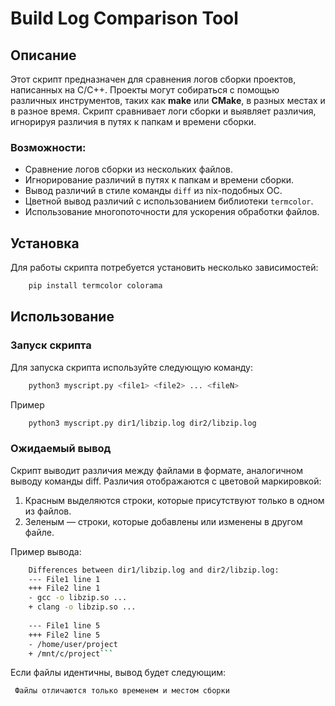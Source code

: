 # Build Log Comparison Tool

## Описание

Этот скрипт предназначен для сравнения логов сборки проектов, написанных на C/C++. Проекты могут собираться с помощью различных инструментов, таких как **make** или **CMake**, в разных местах и в разное время. Скрипт сравнивает логи сборки и выявляет различия, игнорируя различия в путях к папкам и времени сборки.

### Возможности:
- Сравнение логов сборки из нескольких файлов.
- Игнорирование различий в путях к папкам и времени сборки.
- Вывод различий в стиле команды `diff` из nix-подобных ОС.
- Цветной вывод различий с использованием библиотеки `termcolor`.
- Использование многопоточности для ускорения обработки файлов.

## Установка

Для работы скрипта потребуется установить несколько зависимостей:

```bash
    pip install termcolor colorama
```

## Использование

### Запуск скрипта
Для запуска скрипта используйте следующую команду:
```bash
    python3 myscript.py <file1> <file2> ... <fileN>
```
Пример
```bash
    python3 myscript.py dir1/libzip.log dir2/libzip.log
```

### Ожидаемый вывод
Скрипт выводит различия между файлами в формате, аналогичном выводу команды diff. Различия отображаются с цветовой маркировкой:
1. Красным выделяются строки, которые присутствуют только в одном из файлов.
2. Зеленым — строки, которые добавлены или изменены в другом файле.

Пример вывода:
```bash
    Differences between dir1/libzip.log and dir2/libzip.log:
    --- File1 line 1
    +++ File2 line 1
    - gcc -o libzip.so ...
    + clang -o libzip.so ...
    
    --- File1 line 5
    +++ File2 line 5
    - /home/user/project
    + /mnt/c/project```
```
Если файлы идентичны, вывод будет следующим:
```bash
 Файлы отличаются только временем и местом сборки
```
